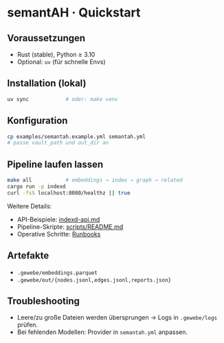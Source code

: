 # semantAH · Quickstart

## Voraussetzungen
- Rust (stable), Python ≥ 3.10
- Optional: `uv` (für schnelle Envs)

## Installation (lokal)
```bash
uv sync            # oder: make venv
```

## Konfiguration
```bash
cp examples/semantah.example.yml semantah.yml
# passe vault_path und out_dir an
```

## Pipeline laufen lassen
```bash
make all           # embeddings → index → graph → related
cargo run -p indexd
curl -fsS localhost:8080/healthz || true
```

Weitere Details:
- API-Beispiele: [indexd-api.md](indexd-api.md)
- Pipeline-Skripte: [scripts/README.md](../scripts/README.md)
- Operative Schritte: [Runbooks](runbooks/)

## Artefakte
- `.gewebe/embeddings.parquet`
- `.gewebe/out/{nodes.jsonl,edges.jsonl,reports.json}`

## Troubleshooting
- Leere/zu große Dateien werden übersprungen → Logs in `.gewebe/logs` prüfen.
- Bei fehlenden Modellen: Provider in `semantah.yml` anpassen.
